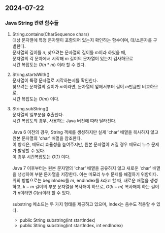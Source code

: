 ## 2024-07-22

### Java String 관련 함수들

1. String.contains(CharSequence chars) <br>
대상 문자열에 특정 문자열이 포함되어 있는지 확인하는 함수이며, 대/소문자를 구별한다.<br>
문자열의 길이를 $n$, 찾으려는 문자열의 길이를 $m$이라 하였을 때,<br>
문자열의 각 문자에서 시작해 $m$ 길이의 문자열이 있는지 검사하므로<br>
시간 복잡도는 $O(n * m)$ 이라 할 수 있다.


2. String.startsWith() <br>
문자열이 특정 문자열로 시작하는지를 확인한다.<br>
찾으려는 문자열의 길이가 $m$이라면, 문자열의 앞에서부터 길이 $m$만큼만 비교하므로,<br>
시간 복잡도는 $O(m)$ 이다.

3. String.subString() <br>
문자열의 일부분을 추출한다.<br>
시간 복잡도의 경우, 사용하는 Java 버전에 따라 달라진다.<br><br>
Java 6 이전의 경우, String 객체를 생성하지만 실제 'char' 배열을 복사하지 않고 원본 문자열의 'char' 배열을 참조한다.<br>
이 방식은, 메모리 효율성을 높여주지만, 원본 문자열이 커질 경우 메모리 누수 문제가 발생할 수 있다.<br>이 경우 시간복잡도는 $O(1)$ 이다.<br><br>
Java 7 이후부터는 원본 문자열의 'char' 배열을 공유하지 않고 새로운 'char' 배열을 생성하여 부분 문자열을 저장한다. 이는 메모리 누수 문제를 해결하기 위함이다.<br>
위의 방법으로는 beginIndex를 $m$, endIndex를 $k$라고 할 때, 새로운 배열을 생성하고, $k - m$ 길이의 부분 문자열을 복사해야 하므로, $O(k - m)$ 복사해야 하는 길이가 $n$이라면 $O(n)$이라 할 수 있다.<br><br>
substring 메소드는 두 가지 형태를 제공하고 있으며, Index는 음수도 적용할 수 있다.

    * public String substring(int startIndex)
    * public String substring(int startIndex, int endIndex)
